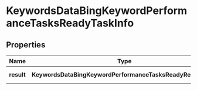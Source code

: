 # KeywordsDataBingKeywordPerformanceTasksReadyTaskInfo

## Properties

| Name | Type | Description | Notes |
|------------ | ------------- | ------------- | -------------|
**result** | **KeywordsDataBingKeywordPerformanceTasksReadyResultInfo[]** | array of results |[optional]|